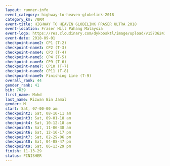 ```yaml
---
layout: runner-info 
event_category: highway-to-heaven-globelink-2018 
category_km: 70KM 
event-title: HIGHWAY TO HEAVEN GLOBELINK FRASER ULTRA 2018 
event-location: Fraser Hill Pahang Malaysia 
event-logo: https://res.cloudinary.com/dykbosktl/image/upload/v1573624145/Logo/download_nnzjlh.png 
event-date: 2018-09-01 
checkpoint-name2: CP1 (T-2) 
checkpoint-name3: CP2 (T-3) 
checkpoint-name4: CP3 (T-4) 
checkpoint-name5: CP4 (T-5) 
checkpoint-name6: CP9 (T-6) 
checkpoint-name7: CP10 (T-7) 
checkpoint-name8: CP11 (T-8) 
checkpoint-name9: Finishing Line (T-9) 
overall_rank: 44
gender_rank: 41
bib: 7039
first_name: Mohd
last_name: Rizwan Bin Jamal
gender: M
start: Sat, 07-00-00 am
checkpoint2: Sat, 08-10-11 am
checkpoint3: Sat, 09-01-18 am
checkpoint4: Sat, 10-12-18 am
checkpoint5: Sat, 11-06-38 am
checkpoint6: Sat, 12-16-17 pm
checkpoint7: Sat, 02-29-06 pm
checkpoint8: Sat, 04-08-47 pm
checkpoint9: Sat, 06-13-29 pm
finish: 11-13-29
status: FINISHER
---
```

